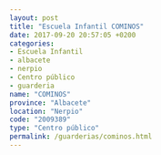 ```yaml
---
layout: post
title: "Escuela Infantil COMINOS"
date: 2017-09-20 20:57:05 +0200
categories:
- Escuela Infantil
- albacete
- nerpio
- Centro público
- guarderia
name: "COMINOS"
province: "Albacete"
location: "Nerpio"
code: "2009389"
type: "Centro público"
permalink: /guarderias/cominos.html
---
```

